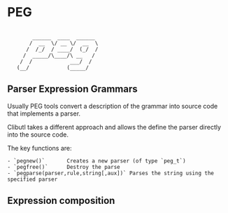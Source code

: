 
# PEG

   ```

           ______  ____  ______ 
          /  __  \/ __ \/  __  \
         /  /_/  / ____/  (_/  /
        /  _____/\____/\ __   / 
       /  /            ___/  /
      (__/            (_____/

   ```
    
## Parser Expression Grammars

  Usually PEG tools convert a description of the grammar into
source code that implements a parser.

  Clibutl takes a different approach and allows the define the
parser directly into the source code.

  The key functions are:
  
    - `pegnew()`       Creates a new parser (of type `peg_t`)
    - `pegfree()`      Destroy the parse
    - `pegparse(parser,rule,string[,aux])` Parses the string using the specified parser

## Expression composition
